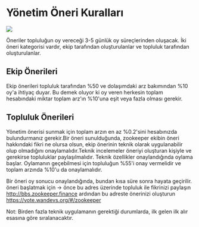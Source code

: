 
# Yönetim Öneri Kuralları

![](/governance.png)

Öneriler topluluğun oy vereceği 3-5 günlük oy süreçlerinden oluşacak. İki öneri kategorisi vardır, ekip tarafından oluşturulanlar ve topluluk tarafından oluşturulanlar.


## Ekip Önerileri

Ekip önerileri topluluk tarafından %50 ve dolaşımdaki arz bakımından %10 oy'a ihtiyaç duyar.
Bu demek oluyor ki oy veren herkesin toplam hesabındaki miktar toplam arz'ın %10'una eşit veya fazla olması gerekir.


## Topluluk Önerileri

Yönetim önerisi sunmak için toplam arzın en az %0.2'sini hesabınızda bulundurmanız gerekir.Bir öneri sunulduğunda, zookeeper ekibin öneri hakkındaki fikri ne olursa olsun, ekip önerinin teknik olarak uygulanabilir olup olmadığını onaylamalıdır.Teknik incelemeler öneriyi oluşturan kişiyle ve gerekirse topluluklar paylaşılmalıdır. Teknik özellikler onaylandığında oylama başlar. Oylamanın geçebilmesi için topluluğun %55'i onay vermelidir ve toplam arzında %10'u da onaylamalıdır.

Bir öneri oy sonucu onaylandığında, bundan kısa süre sonra hayata geçirilir. öneri başlatmak için -> önce bu adres üzerinde topluluk ile fikrinizi paylaşın http://bbs.zookeeper.finance ardından bu adreste önerinizi oluşturun https://vote.wandevs.org/#/zookeeper

Not: Birden fazla teknik uygulamanın gerektiği durumlarda, ilk gelen ilk alır esasına göre sıralanacaktır.